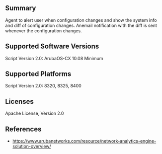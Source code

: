 ## Summary

Agent to alert user when configuration changes and show the system info and diff of configuration changes. Anemail notification with the diff is sent whenever the configuration changes.

## Supported Software Versions

Script Version 2.0: ArubaOS-CX 10.08 Minimum

## Supported Platforms

Script Version 2.0: 8320, 8325, 8400


## Licenses

Apache License, Version 2.0

## References

- https://www.arubanetworks.com/resource/network-analytics-engine-solution-overview/
